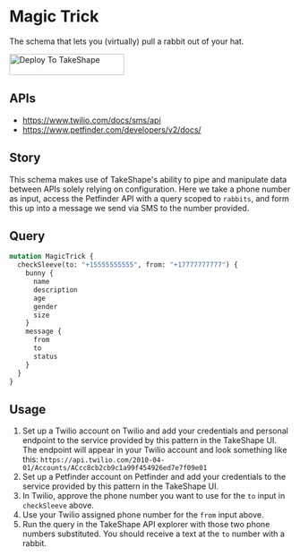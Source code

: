 # Magic Trick

The schema that lets you (virtually) pull a rabbit out of your hat.

<a href="https://app.takeshape.io/add-to-takeshape?repo=https://github.com/takeshape/takeshape-starter-magic-trick/tree/trunk/.takeshape/pattern"><img alt="Deploy To TakeShape" src="https://camo.githubusercontent.com/1b580e3ce353d235bde0f376ca35b0fb26d685f3750a3013ae4b225dd3aaf344/68747470733a2f2f696d616765732e74616b6573686170652e696f2f32636363633832352d373062652d343331632d396261302d3130616233386563643361372f6465762f38653266376264612d306530382d346564652d613534362d3664663539626536613862622f4465706c6f79253230746f25323054616b65536861706525343032782e706e673f6175746f3d666f726d6174253243636f6d7072657373" width="205" height="38" data-canonical-src="https://images.takeshape.io/2cccc825-70be-431c-9ba0-10ab38ecd3a7/dev/8e2f7bda-0e08-4ede-a546-6df59be6a8bb/Deploy%20to%20TakeShape%402x.png?auto=format%2Ccompress" style="max-width:100%;"></a>

## APIs

- https://www.twilio.com/docs/sms/api
- https://www.petfinder.com/developers/v2/docs/

## Story

This schema makes use of TakeShape's ability to pipe and manipulate data between APIs
solely relying on configuration. Here we take a phone number as input, access the
Petfinder API with a query scoped to `rabbits`, and form this up into a message
we send via SMS to the number provided.

## Query

```graphql
mutation MagicTrick {
  checkSleeve(to: "+15555555555", from: "+17777777777") {
    bunny {
      name
      description
      age
      gender
      size
    }
    message {
      from
      to
      status
    }
  }
}
```

## Usage

1. Set up a Twilio account on Twilio and add your credentials and personal endpoint to the service provided by this pattern in the TakeShape UI. The endpoint will appear in your Twilio account and look something like this: `https://api.twilio.com/2010-04-01/Accounts/ACcc8cb2cb9c1a99f454926ed7e7f09e01`
2. Set up a Petfinder account on Petfinder and add your credentials to the service provided by this pattern in the TakeShape UI.
3. In Twilio, approve the phone number you want to use for the `to` input in `checkSleeve` above.
4. Use your Twilio assigned phone number for the `from` input above.
5. Run the query in the TakeShape API explorer with those two phone numbers substituted. You should receive a text at the `to` number with a rabbit.
